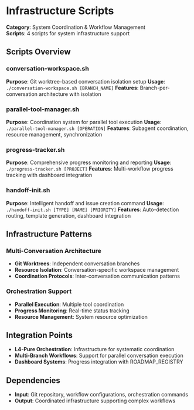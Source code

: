 # Infrastructure Scripts

**Category**: System Coordination & Workflow Management  
**Scripts**: 4 scripts for system infrastructure support

## Scripts Overview

### **conversation-workspace.sh**
**Purpose**: Git worktree-based conversation isolation setup
**Usage**: `./conversation-workspace.sh [BRANCH_NAME]`
**Features**: Branch-per-conversation architecture with isolation

### **parallel-tool-manager.sh**
**Purpose**: Coordination system for parallel tool execution
**Usage**: `./parallel-tool-manager.sh [OPERATION]`
**Features**: Subagent coordination, resource management, synchronization

### **progress-tracker.sh**
**Purpose**: Comprehensive progress monitoring and reporting
**Usage**: `./progress-tracker.sh [PROJECT]`
**Features**: Multi-workflow progress tracking with dashboard integration

### **handoff-init.sh**
**Purpose**: Intelligent handoff and issue creation command
**Usage**: `./handoff-init.sh [TYPE] [NAME] [PRIORITY]`
**Features**: Auto-detection routing, template generation, dashboard integration

## Infrastructure Patterns

### **Multi-Conversation Architecture**
- **Git Worktrees**: Independent conversation branches
- **Resource Isolation**: Conversation-specific workspace management
- **Coordination Protocols**: Inter-conversation communication patterns

### **Orchestration Support**
- **Parallel Execution**: Multiple tool coordination
- **Progress Monitoring**: Real-time status tracking
- **Resource Management**: System resource optimization

## Integration Points

- **L4-Pure Orchestration**: Infrastructure for systematic coordination
- **Multi-Branch Workflows**: Support for parallel conversation execution
- **Dashboard Systems**: Progress integration with ROADMAP_REGISTRY

## Dependencies

- **Input**: Git repository, workflow configurations, orchestration commands
- **Output**: Coordinated infrastructure supporting complex workflows